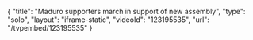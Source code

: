 {
    "title": "Maduro supporters march in support of new assembly",
    "type": "solo",
    "layout": "iframe-static",
    "videoId": "123195535",
    "url": "\/tvpembed\/123195535"
}